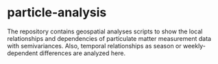 # particle-analysis
The repository contains geospatial analyses scripts to show the local relationships and dependencies of particulate matter measurement
data with semivariances. 
Also, temporal relationships as season or weekly-dependent differences are analyzed here.
